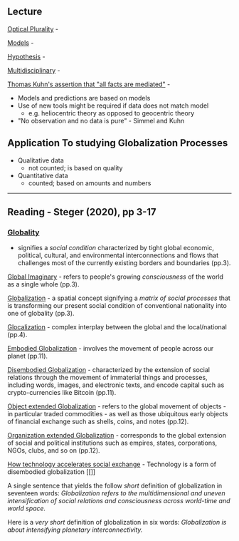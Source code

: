 ## Lecture
<u>Optical Plurality</u> - 

<u>Models</u> - 

<u>Hypothesis</u> -

<u>Multidisciplinary</u> - 

<u>Thomas Kuhn's assertion that "all facts are mediated"</u> - 



- Models and predictions are based on models
- Use of new tools might be required if data does not match model
	- e.g. heliocentric theory as opposed to geocentric theory
- "No observation and no data is pure" - Simmel and Kuhn

## Application To studying Globalization Processes
- Qualitative data
	- not counted; is based on quality
- Quantitative data
	- counted; based on amounts and numbers

---
## Reading - Steger (2020), pp 3-17
### <u>Globality</u>
- signifies a *social condition* characterized by tight global economic, political, cultural, and environmental interconnections and flows that challenges most of the currently existing borders and boundaries (pp.3).

<u>Global Imaginary</u> - refers to people's growing *consciousness* of the world as a single whole (pp.3).

<u>Globalization</u> - a spatial concept signifying a *matrix of social processes* that is transforming our present social condition of conventional nationality into one of globality (pp.3).

<u>Glocalization</u> - complex interplay between the global and the local/national (pp.4).

<u>Embodied Globalization</u> - involves the movement of people across our planet (pp.11).

<u>Disembodied Globalization</u> - characterized by the extension of social relations through the movement of immaterial things and processes, including words, images, and electronic texts, and encode capital such as crypto-currencies like Bitcoin (pp.11).

<u>Object extended Globalization</u> - refers to the global movement of objects - in particular traded commodities - as well as those ubiquitous early objects of financial exchange such as shells, coins, and notes (pp.12).

<u>Organization extended Globalization</u> - corresponds to the global extension of social and political institutions such as empires, states, corporations, NGOs, clubs, and so on (pp.12).

<u>How technology accelerates social exchange</u> - Technology is a form of disembodied globalization [[]]


A single sentence that yields the follow *short* definition of globalization in seventeen words:
	*Globalization refers to the multidimensional and uneven intensification of social relations and consciousness across world-time and world space.*

Here is a *very short* definition of globalization in six words:
	*Globalization is about intensifying planetary interconnectivity.*
